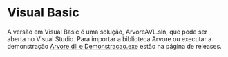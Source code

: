 # Visual Basic
A versão em Visual Basic é uma solução, ArvoreAVL.sln, que pode ser aberta no Visual Studio.
Para importar a biblioteca Arvore ou executar a demonstração [Arvore.dll e Demonstracao.exe](https://github.com/KevinAssis/arvore_binaria_de_busca/releases/tag/visual-basic-23-05-15) estão na página de releases.
